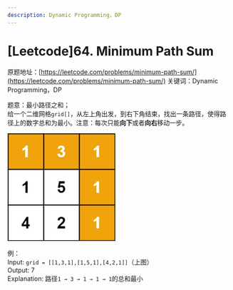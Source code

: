 ```yaml
---
description: Dynamic Programming，DP
---
```


# \[Leetcode\]64. Minimum Path Sum

原题地址：[https://leetcode.com/problems/minimum-path-sum/](https://leetcode.com/problems/minimum-path-sum/) 关键词：Dynamic Programming，DP

题意：最小路径之和；  
给一个二维网格`grid[]`，从左上角出发，到右下角结束，找出一条路径，使得路径上的数字总和为最小。注意：每次只能**向下**或者**向右**移动一步。

![](../.gitbook/assets/minpath.jpg)

例：  
Input: `grid = [[1,3,1],[1,5,1],[4,2,1]]`（上图）  
Output: 7   
Explanation: 路径`1 → 3 → 1 → 1 → 1`的总和最小















